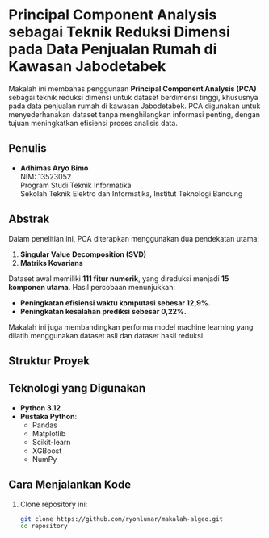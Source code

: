 # Principal Component Analysis sebagai Teknik Reduksi Dimensi pada Data Penjualan Rumah di Kawasan Jabodetabek

Makalah ini membahas penggunaan **Principal Component Analysis (PCA)** sebagai teknik reduksi dimensi untuk dataset berdimensi tinggi, khususnya pada data penjualan rumah di kawasan Jabodetabek. PCA digunakan untuk menyederhanakan dataset tanpa menghilangkan informasi penting, dengan tujuan meningkatkan efisiensi proses analisis data.

## Penulis

- **Adhimas Aryo Bimo**  
  NIM: 13523052  
  Program Studi Teknik Informatika  
  Sekolah Teknik Elektro dan Informatika, Institut Teknologi Bandung  

## Abstrak

Dalam penelitian ini, PCA diterapkan menggunakan dua pendekatan utama:
1. **Singular Value Decomposition (SVD)**  
2. **Matriks Kovarians**  

Dataset awal memiliki **111 fitur numerik**, yang direduksi menjadi **15 komponen utama**. Hasil percobaan menunjukkan:
- **Peningkatan efisiensi waktu komputasi sebesar 12,9%.**
- **Peningkatan kesalahan prediksi sebesar 0,22%.**

Makalah ini juga membandingkan performa model machine learning yang dilatih menggunakan dataset asli dan dataset hasil reduksi.

## Struktur Proyek


## Teknologi yang Digunakan

- **Python 3.12**  
- **Pustaka Python**:
  - Pandas
  - Matplotlib
  - Scikit-learn
  - XGBoost
  - NumPy

## Cara Menjalankan Kode

1. Clone repository ini:
   ```bash
   git clone https://github.com/ryonlunar/makalah-algeo.git
   cd repository
